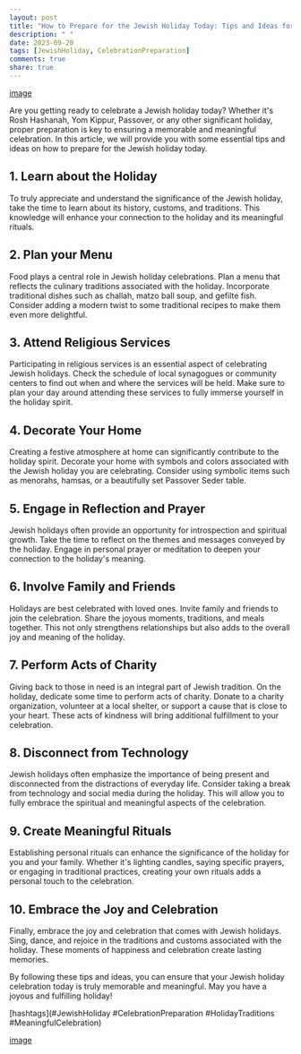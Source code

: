 ```yaml
---
layout: post
title: "How to Prepare for the Jewish Holiday Today: Tips and Ideas for a Memorable Celebration"
description: " "
date: 2023-09-20
tags: [JewishHoliday, CelebrationPreparation]
comments: true
share: true
---
```


[image](https://source.unsplash.com/1600x900/?jewish,holiday,celebration)

Are you getting ready to celebrate a Jewish holiday today? Whether it's Rosh Hashanah, Yom Kippur, Passover, or any other significant holiday, proper preparation is key to ensuring a memorable and meaningful celebration. In this article, we will provide you with some essential tips and ideas on how to prepare for the Jewish holiday today.

## 1. Learn about the Holiday

To truly appreciate and understand the significance of the Jewish holiday, take the time to learn about its history, customs, and traditions. This knowledge will enhance your connection to the holiday and its meaningful rituals.

## 2. Plan your Menu

Food plays a central role in Jewish holiday celebrations. Plan a menu that reflects the culinary traditions associated with the holiday. Incorporate traditional dishes such as challah, matzo ball soup, and gefilte fish. Consider adding a modern twist to some traditional recipes to make them even more delightful.

## 3. Attend Religious Services

Participating in religious services is an essential aspect of celebrating Jewish holidays. Check the schedule of local synagogues or community centers to find out when and where the services will be held. Make sure to plan your day around attending these services to fully immerse yourself in the holiday spirit.

## 4. Decorate Your Home

Creating a festive atmosphere at home can significantly contribute to the holiday spirit. Decorate your home with symbols and colors associated with the Jewish holiday you are celebrating. Consider using symbolic items such as menorahs, hamsas, or a beautifully set Passover Seder table.

## 5. Engage in Reflection and Prayer

Jewish holidays often provide an opportunity for introspection and spiritual growth. Take the time to reflect on the themes and messages conveyed by the holiday. Engage in personal prayer or meditation to deepen your connection to the holiday's meaning.

## 6. Involve Family and Friends

Holidays are best celebrated with loved ones. Invite family and friends to join the celebration. Share the joyous moments, traditions, and meals together. This not only strengthens relationships but also adds to the overall joy and meaning of the holiday.

## 7. Perform Acts of Charity

Giving back to those in need is an integral part of Jewish tradition. On the holiday, dedicate some time to perform acts of charity. Donate to a charity organization, volunteer at a local shelter, or support a cause that is close to your heart. These acts of kindness will bring additional fulfillment to your celebration.

## 8. Disconnect from Technology

Jewish holidays often emphasize the importance of being present and disconnected from the distractions of everyday life. Consider taking a break from technology and social media during the holiday. This will allow you to fully embrace the spiritual and meaningful aspects of the celebration.

## 9. Create Meaningful Rituals

Establishing personal rituals can enhance the significance of the holiday for you and your family. Whether it's lighting candles, saying specific prayers, or engaging in traditional practices, creating your own rituals adds a personal touch to the celebration.

## 10. Embrace the Joy and Celebration

Finally, embrace the joy and celebration that comes with Jewish holidays. Sing, dance, and rejoice in the traditions and customs associated with the holiday. These moments of happiness and celebration create lasting memories.

By following these tips and ideas, you can ensure that your Jewish holiday celebration today is truly memorable and meaningful. May you have a joyous and fulfilling holiday!

[hashtags](#JewishHoliday #CelebrationPreparation #HolidayTraditions #MeaningfulCelebration)

[image](https://source.unsplash.com/1600x900/?jewish,candles,celebration)
